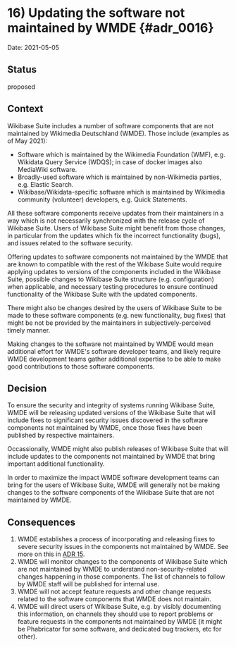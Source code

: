 # 16) Updating the software not maintained by WMDE {#adr_0016}

Date: 2021-05-05

## Status

proposed

## Context

Wikibase Suite includes a number of software components that are not maintained by Wikimedia Deutschland (WMDE). Those include (examples as of May 2021):

- Software which is maintained by the Wikimedia Foundation (WMF), e.g. Wikidata Query Service (WDQS); in case of docker images also MediaWiki software.
- Broadly-used software which is maintained by non-Wikimedia parties, e.g. Elastic Search.
- Wikibase/Wikidata-specific software which is maintained by Wikimedia community (volunteer) developers, e.g. Quick Statements.

All these software components receive updates from their maintainers in a way which is not necessarily synchronized with the release cycle of Wikibase Suite.
Users of Wikibase Suite might benefit from those changes, in particular from the updates which fix the incorrect functionality (bugs), and issues related to the software security.

Offering updates to software components not maintained by the WMDE that are known to compatible with the rest of the Wikibase Suite would require applying updates to versions of the components included in the Wikibase Suite, possible changes to Wikibase Suite structure (e.g. configuration) when applicable, and necessary testing procedures to ensure continued functionality of the Wikibase Suite with the updated components.

There might also be changes desired by the users of Wikibase Suite to be made to these software components (e.g. new functionality, bug fixes) that might be not be provided by the maintainers in subjectively-perceived timely manner.

Making changes to the software not maintained by WMDE would mean additional effort for WMDE's software developer teams, and likely require WMDE development teams gather additional expertise to be able to make good contributions to those software components.

## Decision

To ensure the security and integrity of systems running Wikibase Suite, WMDE will be releasing updated versions of the Wikibase Suite that will include fixes to significant security issues discovered in the software components not maintained by WMDE, once those fixes have been published by respective maintainers.

Occassionally, WMDE might also publish releases of Wikibase Suite that will include updates to the components not maintained by WMDE that bring important additional functionality.

In order to maximize the impact WMDE software development teams can bring for the users of Wikibase Suite, WMDE will generally not be making changes to the software components of the Wikibase Suite that are not maintained by WMDE.

## Consequences

1. WMDE establishes a process of incorporating and releasing fixes to severe security issues in the components not maintained by WMDE. See more on this in [ADR 15](0015-security-fixes-non-wmde-software.md).
2. WMDE will monitor changes to the components of Wikibase Suite which are not maintained by WMDE to understand non-security-related changes happening in those components. The list of channels to follow by WMDE staff will be published for internal use.
3. WMDE will not accept feature requests and other change requests related to the software components that WMDE does not maintain.
4. WMDE will direct users of Wikibase Suite, e.g. by visibly documenting this information, on channels they should use to report problems or feature requests in the components not maintained by WMDE (it might be Phabricator for some software, and dedicated bug trackers, etc for other).
